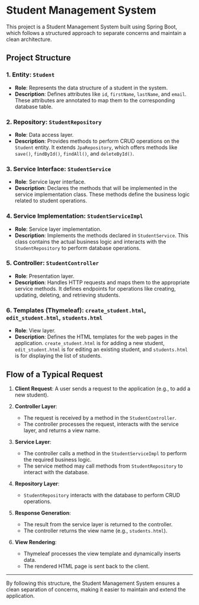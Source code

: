 # Student Management System

This project is a Student Management System built using Spring Boot, which follows a structured approach to separate concerns and maintain a clean architecture.

## Project Structure

### 1. **Entity: `Student`**
- **Role**: Represents the data structure of a student in the system.
- **Description**: Defines attributes like `id`, `firstName`, `lastName`, and `email`. These attributes are annotated to map them to the corresponding database table.

### 2. **Repository: `StudentRepository`**
- **Role**: Data access layer.
- **Description**: Provides methods to perform CRUD operations on the `Student` entity. It extends `JpaRepository`, which offers methods like `save()`, `findById()`, `findAll()`, and `deleteById()`.

### 3. **Service Interface: `StudentService`**
- **Role**: Service layer interface.
- **Description**: Declares the methods that will be implemented in the service implementation class. These methods define the business logic related to student operations.

### 4. **Service Implementation: `StudentServiceImpl`**
- **Role**: Service layer implementation.
- **Description**: Implements the methods declared in `StudentService`. This class contains the actual business logic and interacts with the `StudentRepository` to perform database operations.

### 5. **Controller: `StudentController`**
- **Role**: Presentation layer.
- **Description**: Handles HTTP requests and maps them to the appropriate service methods. It defines endpoints for operations like creating, updating, deleting, and retrieving students.

### 6. **Templates (Thymeleaf): `create_student.html`, `edit_student.html`, `students.html`**
- **Role**: View layer.
- **Description**: Defines the HTML templates for the web pages in the application. `create_student.html` is for adding a new student, `edit_student.html` is for editing an existing student, and `students.html` is for displaying the list of students.

## Flow of a Typical Request

1. **Client Request**: A user sends a request to the application (e.g., to add a new student).

2. **Controller Layer**:
   - The request is received by a method in the `StudentController`.
   - The controller processes the request, interacts with the service layer, and returns a view name.

3. **Service Layer**:
   - The controller calls a method in the `StudentServiceImpl` to perform the required business logic.
   - The service method may call methods from `StudentRepository` to interact with the database.

4. **Repository Layer**:
   - `StudentRepository` interacts with the database to perform CRUD operations.

5. **Response Generation**:
   - The result from the service layer is returned to the controller.
   - The controller returns the view name (e.g., `students.html`).

6. **View Rendering**:
   - Thymeleaf processes the view template and dynamically inserts data.
   - The rendered HTML page is sent back to the client.

---

By following this structure, the Student Management System ensures a clean separation of concerns, making it easier to maintain and extend the application.
